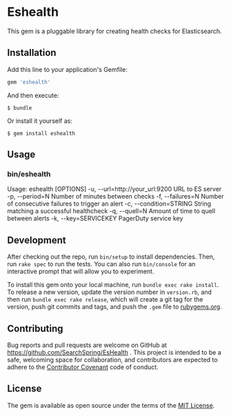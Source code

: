 # Eshealth

This gem is a pluggable library for creating health checks for Elasticsearch.

## Installation

Add this line to your application's Gemfile:

```ruby
gem 'eshealth'
```

And then execute:

    $ bundle

Or install it yourself as:

    $ gem install eshealth

## Usage

### bin/eshealth
Usage: eshealth [OPTIONS]
    -u, --url=http://your_url:9200   URL to ES server
    -p, --period=N                   Number of minutes between checks
    -f, --failures=N                 Number of consecutive failures to trigger an alert
    -c, --condition=STRING           String matching a successful healthcheck
    -q, --quell=N                    Amount of time to quell between alerts
    -k, --key=SERVICEKEY             PagerDuty service key



## Development

After checking out the repo, run `bin/setup` to install dependencies. Then, run `rake spec` to run the tests. You can also run `bin/console` for an interactive prompt that will allow you to experiment.

To install this gem onto your local machine, run `bundle exec rake install`. To release a new version, update the version number in `version.rb`, and then run `bundle exec rake release`, which will create a git tag for the version, push git commits and tags, and push the `.gem` file to [rubygems.org](https://rubygems.org).

## Contributing

Bug reports and pull requests are welcome on GitHub at https://github.com/SearchSpring/EsHealth . This project is intended to be a safe, welcoming space for collaboration, and contributors are expected to adhere to the [Contributor Covenant](http://contributor-covenant.org) code of conduct.


## License

The gem is available as open source under the terms of the [MIT License](http://opensource.org/licenses/MIT).

